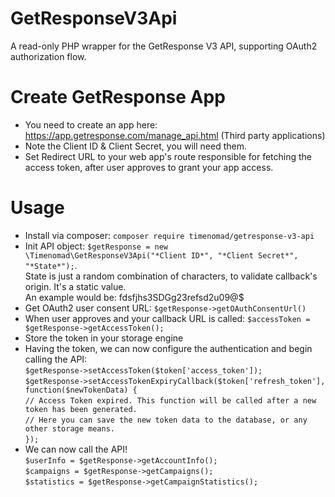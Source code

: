# GetResponseV3Api
A read-only PHP wrapper for the GetResponse V3 API, supporting OAuth2 authorization flow.

# Create GetResponse App
* You need to create an app here: https://app.getresponse.com/manage_api.html (Third party applications)
* Note the Client ID & Client Secret, you will need them.
* Set Redirect URL to your web app's route responsible for fetching the access token, after user approves to grant your app access.

# Usage
* Install via composer: `composer require timenomad/getresponse-v3-api`
* Init API object: `$getResponse = new \Timenomad\GetResponseV3Api("*Client ID*", "*Client Secret*", "*State*");`.  
  State is just a random combination of characters, to validate callback's origin. It's a static value.  
  An example would be: fdsfjhs3SDGg23refsd2u09@$
* Get OAuth2 user consent URL: `$getResponse->getOAuthConsentUrl()`
* When user approves and your callback URL is called: `$accessToken = $getResponse->getAccessToken();`
* Store the token in your storage engine
* Having the token, we can now configure the authentication and begin calling the API:  
  `$getResponse->setAccessToken($token['access_token']);`  
  `$getResponse->setAccessTokenExpiryCallback($token['refresh_token'], function($newTokenData) {`  
        `// Access Token expired. This function will be called after a new token has been generated.`  
        `// Here you can save the new token data to the database, or any other storage means.`  
  `});`  
* We can now call the API!  
  `$userInfo = $getResponse->getAccountInfo();`  
  `$campaigns = $getResponse->getCampaigns();`  
  `$statistics = $getResponse->getCampaignStatistics();`  
